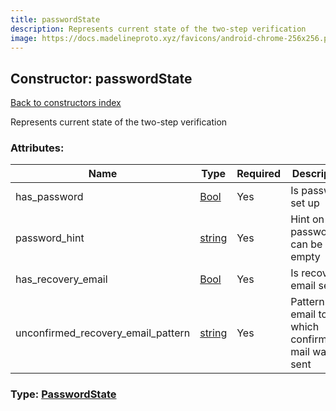 ```yaml
---
title: passwordState
description: Represents current state of the two-step verification
image: https://docs.madelineproto.xyz/favicons/android-chrome-256x256.png
---
```

## Constructor: passwordState  
[Back to constructors index](index.md)



Represents current state of the two-step verification

### Attributes:

| Name     |    Type       | Required | Description |
|----------|---------------|----------|-------------|
|has\_password|[Bool](../types/Bool.md) | Yes|Is password set up|
|password\_hint|[string](../types/string.md) | Yes|Hint on password, can be empty|
|has\_recovery\_email|[Bool](../types/Bool.md) | Yes|Is recovery email set up|
|unconfirmed\_recovery\_email\_pattern|[string](../types/string.md) | Yes|Pattern of email to which confirmation mail was sent|



### Type: [PasswordState](../types/PasswordState.md)



